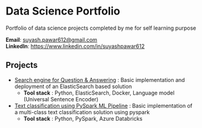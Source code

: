 # Data Science Portfolio
Portfolio of data science projects completed by me for self learning purpose

<b>Email</b>: suyash.pawar612@gmail.com <br />
<b>LinkedIn</b>: https://www.linkedin.com/in/suyashpawar612

## Projects
  - [Search engine for Question & Answering](https://github.com/suyash612/data-science-portfolio/tree/main/Search-engine-for-Q%26A) : Basic implementation and deployment of an ElasticSearch based solution
    - <b>Tool stack</b> : Python, ElasticSearch, Docker, Language model (Universal Sentence Encoder)
  - [Text classification using PySpark ML Pipeline](https://github.com/suyash612/data-science-portfolio/tree/main/Pyspark-Text-Classification#basic-text-classification-using-pyspark-ml-pipeline) : Basic implementation of a multi-class text classification solution using pyspark
    - <b>Tool stack</b> : Python, PySpark, Azure Databricks
